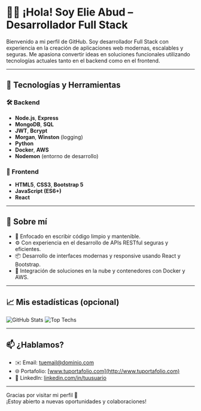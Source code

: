 # 👨‍💻 ¡Hola! Soy Elie Abud – Desarrollador Full Stack

Bienvenido a mi perfil de GitHub. Soy desarrollador Full Stack con experiencia en la creación de aplicaciones web modernas, escalables y seguras. Me apasiona convertir ideas en soluciones funcionales utilizando tecnologías actuales tanto en el backend como en el frontend.

---

## 🚀 Tecnologías y Herramientas

### 🛠 Backend
- **Node.js**, **Express**
- **MongoDB**, **SQL**
- **JWT**, **Bcrypt**
- **Morgan**, **Winston** (logging)
- **Python**
- **Docker**, **AWS**
- **Nodemon** (entorno de desarrollo)

### 🎨 Frontend
- **HTML5**, **CSS3**, **Bootstrap 5**
- **JavaScript (ES6+)**
- **React**

---

## 📌 Sobre mí
- 🎯 Enfocado en escribir código limpio y mantenible.
- ⚙️ Con experiencia en el desarrollo de APIs RESTful seguras y eficientes.
- 📦 Desarrollo de interfaces modernas y responsive usando React y Bootstrap.
- 🧩 Integración de soluciones en la nube y contenedores con Docker y AWS.

---

## 📈 Mis estadísticas (opcional)

![GitHub Stats](https://github-readme-stats.vercel.app/api?username=tu-usuario&show_icons=true&theme=tokyonight)
![Top Techs](https://github-readme-stats.vercel.app/api/top-langs/?username=tu-usuario&layout=compact&theme=tokyonight)

---

## 📫 ¿Hablamos?
- ✉️ Email: tuemail@dominio.com  
- 🌐 Portafolio: [www.tuportafolio.com](http://www.tuportafolio.com)  
- 💼 LinkedIn: [linkedin.com/in/tuusuario](http://linkedin.com/in/tuusuario)

---

Gracias por visitar mi perfil 🚀  
¡Estoy abierto a nuevas oportunidades y colaboraciones!
